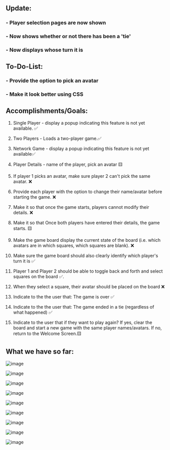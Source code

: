 ## Update:

### - Player selection pages are now shown
### - Now shows whether or not there has been a 'tie'
### - Now displays whose turn it is

##  To-Do-List:
### - Provide the option to pick an avatar
### - Make it look better using CSS

## Accomplishments/Goals:

1. Single Player - display a popup indicating this feature is not yet available. ✅

2. Two Players - Loads a two-player game.✅

3. Network Game - display a popup indicating this feature is not yet available✅

4. Player Details - name of the player, pick an avatar 🟨

5. If player 1 picks an avatar, make sure player 2 can't pick the same avatar. ❌

6. Provide each player with the option to change their name/avatar before starting the game. ❌

7. Make it so that once the game starts, players cannot modify their details. ❌

8. Make it so that Once both players have entered their details, the game starts. 🟨

9. Make the game board display the current state of the board (i.e. which avatars are in which squares, which squares are blank). ❌

10. Make sure the game board should also clearly identify which player's turn it is ✅

11. Player 1 and Player 2 should be able to toggle back and forth and select squares on the board ✅. 

12. When they select a square, their avatar should be placed on the board ❌

13. Indicate to the the user that: The game is over ✅

14. Indicate to the the user that: The game ended in a tie (regardless of what happened) ✅

15. Indicate to the user that if they want to play again? If yes, clear the board and start a new game with the same player names/avatars. If no, return to the Welcome Screen.🟨


## What we have so far:

![image](https://user-images.githubusercontent.com/58355275/217975345-0450ee66-c640-4e5d-a93a-47370c8a4bc8.png)

![image](https://user-images.githubusercontent.com/58355275/217975390-724966b5-5cfc-4a1c-8653-812b0e8b0b6f.png)

![image](https://user-images.githubusercontent.com/58355275/217975425-45294787-91aa-4a6e-ab01-54725cb57f92.png)

![image](https://user-images.githubusercontent.com/58355275/217975462-686eaeef-c7e0-4ce5-9e94-7c8e774d03e4.png)

![image](https://user-images.githubusercontent.com/58355275/217975501-49bcc3e5-7203-466f-9022-2e5d3ff09fc2.png)

![image](https://user-images.githubusercontent.com/58355275/217975531-710e0f0f-f09d-4dc8-908f-675bfe3cafdc.png)

![image](https://user-images.githubusercontent.com/58355275/217975551-ecec56fa-25e9-4111-a8c5-d74fb90143c6.png)

![image](https://user-images.githubusercontent.com/58355275/217975570-d5a5f211-19a0-449c-ba70-73edfb1bfff6.png)

![image](https://user-images.githubusercontent.com/58355275/217975588-5db8b207-5541-49c0-aeee-24ea42c938c2.png)










